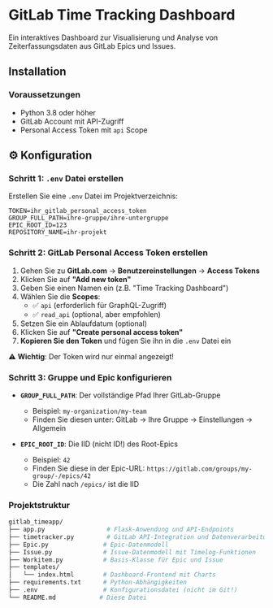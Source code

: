 # GitLab Time Tracking Dashboard

Ein interaktives Dashboard zur Visualisierung und Analyse von Zeiterfassungsdaten aus GitLab Epics und Issues.

## Installation

### Voraussetzungen

- Python 3.8 oder höher
- GitLab Account mit API-Zugriff
- Personal Access Token mit `api` Scope

## ⚙️ Konfiguration

### Schritt 1: `.env` Datei erstellen

Erstellen Sie eine `.env` Datei im Projektverzeichnis:

```env
TOKEN=ihr_gitlab_personal_access_token
GROUP_FULL_PATH=ihre-gruppe/ihre-untergruppe
EPIC_ROOT_ID=123
REPOSITORY_NAME=ihr-projekt
```

### Schritt 2: GitLab Personal Access Token erstellen

1. Gehen Sie zu **GitLab.com** → **Benutzereinstellungen** → **Access Tokens**
2. Klicken Sie auf **"Add new token"**
3. Geben Sie einen Namen ein (z.B. "Time Tracking Dashboard")
4. Wählen Sie die **Scopes**:
   - ✅ `api` (erforderlich für GraphQL-Zugriff)
   - ✅ `read_api` (optional, aber empfohlen)
5. Setzen Sie ein Ablaufdatum (optional)
6. Klicken Sie auf **"Create personal access token"**
7. **Kopieren Sie den Token** und fügen Sie ihn in die `.env` Datei ein

⚠️ **Wichtig**: Der Token wird nur einmal angezeigt!

### Schritt 3: Gruppe und Epic konfigurieren

- **`GROUP_FULL_PATH`**: Der vollständige Pfad Ihrer GitLab-Gruppe
  - Beispiel: `my-organization/my-team`
  - Finden Sie diesen unter: GitLab → Ihre Gruppe → Einstellungen → Allgemein
  
- **`EPIC_ROOT_ID`**: Die IID (nicht ID!) des Root-Epics
  - Beispiel: `42`
  - Finden Sie diese in der Epic-URL: `https://gitlab.com/groups/my-group/-/epics/42`
  - Die Zahl nach `/epics/` ist die IID

### Projektstruktur

```bash
gitlab_timeapp/
├── app.py                 # Flask-Anwendung und API-Endpoints
├── timetracker.py         # GitLab API-Integration und Datenverarbeitung
├── Epic.py               # Epic-Datenmodell
├── Issue.py              # Issue-Datenmodell mit Timelog-Funktionen
├── Workitem.py           # Basis-Klasse für Epic und Issue
├── templates/
│   └── index.html        # Dashboard-Frontend mit Charts
├── requirements.txt      # Python-Abhängigkeiten
├── .env                  # Konfigurationsdatei (nicht im Git!)
└── README.md            # Diese Datei
```
